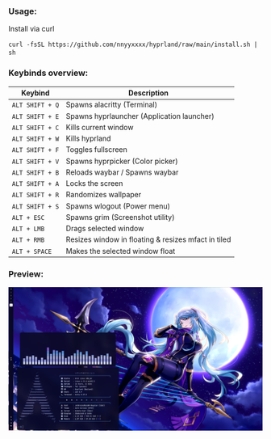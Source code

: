 ### Usage:
Install via curl
  ```shell
  curl -fsSL https://github.com/nnyyxxxx/hyprland/raw/main/install.sh | sh
  ```

### Keybinds overview:
| Keybind | Description |  
| --- | --- |  
| `ALT SHIFT + Q` | Spawns alacritty (Terminal) |  
| `ALT SHIFT + E` | Spawns hyprlauncher (Application launcher) |
| `ALT SHIFT + C` | Kills current window |
| `ALT SHIFT + W` | Kills hyprland |
| `ALT SHIFT + F` | Toggles fullscreen |
| `ALT SHIFT + V` | Spawns hyprpicker (Color picker) |
| `ALT SHIFT + B` | Reloads waybar / Spawns waybar |
| `ALT SHIFT + A` | Locks the screen |
| `ALT SHIFT + R` | Randomizes wallpaper |
| `ALT SHIFT + S` | Spawns wlogout (Power menu)
| `ALT + ESC` | Spawns grim (Screenshot utility) |
| `ALT + LMB` | Drags selected window |
| `ALT + RMB` | Resizes window in floating & resizes mfact in tiled |
| `ALT + SPACE` | Makes the selected window float |

### Preview:
![](.github/preview.png)

